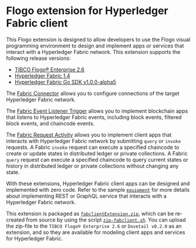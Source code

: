 # Flogo extension for Hyperledger Fabric client

This Flogo extension is designed to allow developers to use the Flogo visual programming environment to design and implement apps or services that interact with a Hyperledger Fabric network.  This extension supports the following release versions:
- [TIBCO Flogo® Enterprise 2.6](https://docs.tibco.com/products/tibco-flogo-enterprise-2-6-1)
- [Hyperledger Fabric 1.4](https://www.hyperledger.org/projects/fabric)
- [Hyperledger Fabric Go SDK v1.0.0-alpha5](https://github.com/hyperledger/fabric-sdk-go)

The [Fabric Connector](connector/fabconnector) allows you to configure connections of the target Hyperledger Fabric network.

The [Fabric Event Listener Trigger](trigger/eventlistener) allows you to implement blockchain apps that listens to Hyperledger Fabric events, including block events, filtered block events, and chaincode events.

The [Fabric Request Activity](activity/fabrequest) allows you to implement client apps that interacts with Hyperledger Fabric network by submitting `query` or `invoke` requests.  A Fabric `invoke` request can execute a specified chaincode to create or update states in distributed ledger or private collections.  A Fabric `query` request can execute a specified chaincode to query current states or history in distributed ledger or private collections without changing any state.

With these extensions, Hyperledger Fabric client apps can be designed and implemented with zero code. Refer to the sample [`equipment`](../samples/equipment) for more details about implementing REST or GraphQL service that interacts with a Hyperledger Fabric network.

This extension is packaged as [`fabclientExtension.zip`](../fabclientExtension.zip), which can be re-created from source by using the script [`zip-fabclient.sh`](../zip-fabclient.sh).  You can upload the zip-file to the `TIBCO Flogo® Enterprise 2.6` or `Dovetail v0.2.0` as an extension, and so they are available for modeling client apps and services for Hyperledger Fabric.
